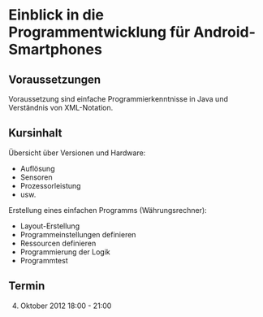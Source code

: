 Einblick in die Programmentwicklung für Android-Smartphones
===========================================================

Voraussetzungen
---------------
Voraussetzung sind einfache Programmierkenntnisse in Java und Verständnis von XML-Notation.

Kursinhalt
----------
Übersicht über Versionen und Hardware:
- Auflösung
- Sensoren
- Prozessorleistung
- usw.

Erstellung eines einfachen Programms (Währungsrechner):
- Layout-Erstellung
- Programmeinstellungen definieren
- Ressourcen definieren
- Programmierung der Logik
- Programmtest

Termin
------
4. Oktober 2012 18:00 - 21:00